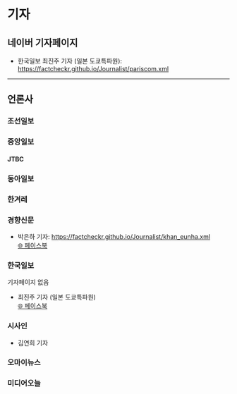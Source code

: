 # 기자

## 네이버 기자페이지
  - 한국일보 최진주 기자 (일본 도쿄특파원): https://factcheckr.github.io/Journalist/pariscom.xml

---

## 언론사

### 조선일보

### 중앙일보
  #### JTBC


### 동아일보

### 한겨레

### 경향신문
  - 박은하 기자: https://factcheckr.github.io/Journalist/khan_eunha.xml  
   [🌐 페이스북](https://www.facebook.com/eunha.park.9406)
### 한국일보
기자페이지 없음
  - 최진주 기자 (일본 도쿄특파원)  
   [🌐 페이스북](https://www.facebook.com/pariscom)
### 시사인
  - 김연희 기자

### 오마이뉴스

### 미디어오늘
